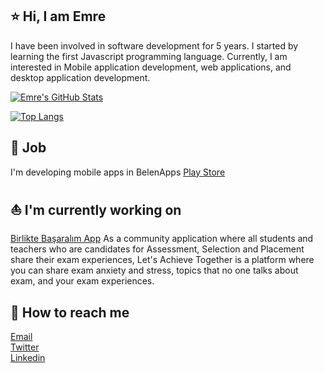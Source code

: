 ## ⭐ Hi, I am Emre

I have been involved in software development for 5 years. I started by learning the first Javascript programming language. Currently, I am interested in Mobile application development, web applications, and desktop application development.

[![Emre's GitHub Stats](https://github-readme-stats.vercel.app/api?username=cengizemre&show_icons=true&count_private=true&theme=dark)](https://github.com/cengizemre)

[![Top Langs](https://github-readme-stats.vercel.app/api/top-langs/?username=cengizemre&layout=compact&theme=dark)](https://github.com/cengizemre)

## 🧪 Job

I'm developing mobile apps in BelenApps [Play Store](https://play.google.com/store/apps/dev?id=8975801412869495879)

## ⛵ I'm currently working on

[Birlikte Başaralım App](https://play.google.com/store/apps/details?id=com.osym_exp_app) As a community application where all students and teachers who are candidates for Assessment, Selection and Placement share their exam experiences, Let's Achieve Together is a platform where you can share exam anxiety and stress, topics that no one talks about exam, and your exam experiences.

## 🐬 How to reach me

[Email](mailto:emrec759@gmail.com)
<br/>
[Twitter](https://twitter.com/emrecengiz_)
<br/>
[Linkedin](https://linkedin.com/in/emrecengizz)
<br/>

